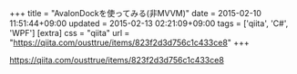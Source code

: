 +++
title = "AvalonDockを使ってみる(非MVVM)"
date = 2015-02-10 11:51:44+09:00
updated = 2015-02-13 02:21:09+09:00
tags = ['qiita', 'C#', 'WPF']
[extra]
css = "qiita"
url = "https://qiita.com/ousttrue/items/823f2d3d756c1c433ce8"
+++

<https://qiita.com/ousttrue/items/823f2d3d756c1c433ce8>

